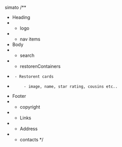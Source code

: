 simato
/**
 * Heading
 *  - logo
 *  - nav items
 * Body
 *  - search
 *  - restorenContainers
 *      - Restorent cards
 *          - image, name, star rating, cousins etc..
 * Footer
 *  - copyright
 *  - Links
 *  - Address
 *  - contacts
 */